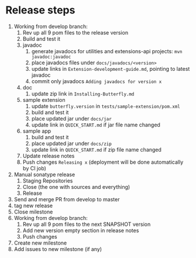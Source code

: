 # Release steps

1. Working from develop branch:
   1. Rev up all 9 pom files to the release version
   1. Build and test it
   1. javadoc
      1. generate javadocs for utilities and extensions-api projects: `mvn javadoc:javadoc`
      1. place javadocs files under `docs/javadocs/<version>`
      1. update links in `Extension-development-guide.md`, pointing to latest javadoc
      1. commit only javadocs `Adding javadocs for version x`
   1. doc
      1. update zip link in `Installing-Butterfly.md`
   1. sample extension
      1. update `butterfly.version` in `tests/sample-extension/pom.xml`
      1. build and test it
      1. place updated jar under `docs/jar`
      1. update link in `QUICK_START.md` if jar file name changed
   1. sample app
      1. build and test it
      1. place updated jar under `docs/zip`
      1. update link in `QUICK_START.md` if zip file name changed
   1. Update release notes
   1. Push changes `Releasing x` (deployment will be done automatically by CI job)
1. Manual sonatype release
   1. Staging Repositories
   1. Close (the one with sources and everything)
   1. Release
1. Send and merge PR from develop to master
1. tag new release
1. Close milestone
1. Working from develop branch:
   1. Rev up all 9 pom files to the next SNAPSHOT version
   1. Add new version empty section in release notes
   1. Push changes
1. Create new milestone
1. Add issues to new milestone (if any)